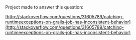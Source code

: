 Project made to answer this question:

[http://stackoverflow.com/questions/31605789/catching-runtimeexceptions-on-grails-job-has-inconsistent-behavior](http://stackoverflow.com/questions/31605789/catching-runtimeexceptions-on-grails-job-has-inconsistent-behavior)
